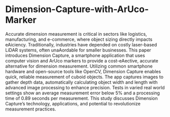 # Dimension-Capture-with-ArUco-Marker

Accurate dimension measurement is critical in sectors like logistics, 
manufacturing, and e-commerce, where object sizing directly impacts eAiciency. 
Traditionally, industries have depended on costly laser-based LiDAR systems, 
often unaAordable for smaller businesses. This paper introduces Dimension 
Capture, a smartphone application that uses computer vision and ArUco markers 
to provide a cost-eAective, accurate alternative for dimension measurement. 
Utilizing common smartphone hardware and open-source tools like OpenCV, 
Dimension Capture enables quick, reliable measurement of cuboid objects. The 
app captures images to gather depth data, automatically calculating object width 
and length with advanced image processing to enhance precision. Tests in varied 
real world settings show an average measurement error below 5% and a 
processing time of 0.89 seconds per measurement. This study discusses 
Dimension Capture’s technology, applications, and potential to revolutionize 
measurement practices. 
